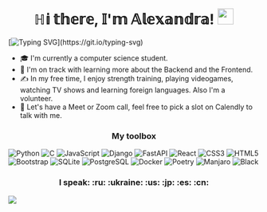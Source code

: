 <h1 align="center">ℍ𝕚 𝕥𝕙𝕖𝕣𝕖, 𝕀'𝕞 𝔸𝕝𝕖𝕩𝕒𝕟𝕕𝕣𝕒!
<img src="https://github.com/blackcater/blackcater/raw/main/images/Hi.gif" height="32"/></h1>

[![Typing SVG](https://readme-typing-svg.herokuapp.com?color=%cf2929&lines=Computer+Science+student.)](https://git.io/typing-svg)

<ul class="nav">
    <li>🎓  I'm currently a computer science student.</li>
    <li>🌱  I'm on track with learning more about the Backend and the Frontend.</li>
    <li>✍️  In my free time, I enjoy strength training, playing videogames, watching TV shows and learning foreign languages. Also I'm a volunteer.</li>
    <li>💬  Let's have a Meet or Zoom call, feel free to pick a slot on Calendly to talk with me.</li>
</ul>

<h3 align="center">My toolbox</h3>

![Python](https://img.shields.io/badge/Python-14354C?style=for-the-badge&logo=python&logoColor=white) ![C](https://img.shields.io/badge/C-00599C?style=for-the-badge&logo=c&logoColor=white) ![JavaScript](https://img.shields.io/badge/JavaScript-F7DF1E?style=for-the-badge&logo=javascript&logoColor=black) ![Django](https://img.shields.io/badge/Django-092E20?style=for-the-badge&logo=django&logoColor=white) ![FastAPI](https://img.shields.io/badge/FastAPI-005571?style=for-the-badge&logo=fastapi) ![React](https://img.shields.io/badge/-ReactJs-61DAFB?logo=react&logoColor=white&style=for-the-badge) ![CSS3](https://img.shields.io/badge/css3-%231572B6.svg?style=for-the-badge&logo=css3&logoColor=white) ![HTML5](https://img.shields.io/badge/HTML5-E34F26?style=for-the-badge&logo=html5&logoColor=white) ![Bootstrap](https://img.shields.io/badge/bootstrap-%238511FA.svg?style=for-the-badge&logo=bootstrap&logoColor=white) ![SQLite](https://img.shields.io/badge/SQLite-07405E?style=for-the-badge&logo=sqlite&logoColor=white) ![PostgreSQL](https://img.shields.io/badge/PostgreSQL-316192?style=for-the-badge&logo=postgresql&logoColor=white) ![Docker](https://img.shields.io/badge/docker-%230db7ed.svg?style=for-the-badge&logo=docker&logoColor=white) ![Poetry](https://img.shields.io/badge/poetry-00779c?style=for-the-badge&logo=poetry&logoColor=white) ![Manjaro](https://img.shields.io/badge/manjaro-35BF5C?style=for-the-badge&logo=manjaro&logoColor=white) ![Black](https://img.shields.io/badge/black-000000?style=for-the-badge&logo=black&logoColor=white)

<h3 align="center"> I speak: :ru: :ukraine: :us: :jp: :es: :cn: </h3>

![](https://github-profile-summary-cards.vercel.app/api/cards/profile-details?username=AlexLightbringer&theme=solarized_dark)
